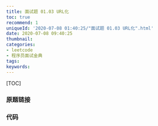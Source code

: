 ```yaml
---
title: 面试题 01.03 URL化
toc: true
recommend: 1
uniqueId: '2020-07-08 01:40:25/"面试题 01.03 URL化".html'
date: 2020-07-08 09:40:25
thumbnail:
categories:
- leetcode
- 程序员面试金典
tags:
keywords:
---
```


[TOC]

<!--more-->

### 原题链接



### 代码

```python

```


